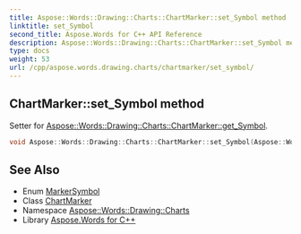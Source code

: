 ```yaml
---
title: Aspose::Words::Drawing::Charts::ChartMarker::set_Symbol method
linktitle: set_Symbol
second_title: Aspose.Words for C++ API Reference
description: Aspose::Words::Drawing::Charts::ChartMarker::set_Symbol method. Setter for Aspose::Words::Drawing::Charts::ChartMarker::get_Symbol in C++.
type: docs
weight: 53
url: /cpp/aspose.words.drawing.charts/chartmarker/set_symbol/
---
```

## ChartMarker::set_Symbol method


Setter for [Aspose::Words::Drawing::Charts::ChartMarker::get_Symbol](../get_symbol/).

```cpp
void Aspose::Words::Drawing::Charts::ChartMarker::set_Symbol(Aspose::Words::Drawing::Charts::MarkerSymbol value)
```

## See Also

* Enum [MarkerSymbol](../../markersymbol/)
* Class [ChartMarker](../)
* Namespace [Aspose::Words::Drawing::Charts](../../)
* Library [Aspose.Words for C++](../../../)

